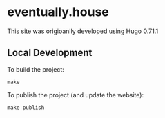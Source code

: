 # eventually.house

This site was origioanlly developed using Hugo 0.71.1

## Local Development

To build the project:

```
make
```

To publish the project (and update the website):

```
make publish
```
